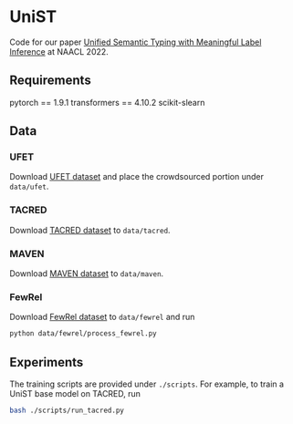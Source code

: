 # UniST
Code for our paper [Unified Semantic Typing with Meaningful Label Inference](https://arxiv.org/abs/2205.01826) at NAACL 2022.

## Requirements
pytorch == 1.9.1
transformers == 4.10.2
scikit-slearn

## Data

### UFET
Download [UFET dataset](https://www.cs.utexas.edu/~eunsol/html_pages/open_entity.html) and place the crowdsourced portion under `data/ufet`.

### TACRED
Download [TACRED dataset](https://nlp.stanford.edu/projects/tacred/) to `data/tacred`.

### MAVEN 
Download [MAVEN dataset](https://github.com/THU-KEG/MAVEN-dataset) to `data/maven`.

### FewRel
Download [FewRel dataset](https://github.com/thunlp/FewRel) to `data/fewrel` and run 
```bash
python data/fewrel/process_fewrel.py
```

## Experiments
The training scripts are provided under `./scripts`. For example, to train a UniST base model on TACRED, run
```bash
bash ./scripts/run_tacred.py
```